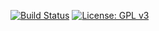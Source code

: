 [![Build Status](https://travis-ci.org/forwardloop/highrung-play.svg)](https://travis-ci.org/forwardloop/highrung-play)
[![License: GPL v3](https://img.shields.io/badge/license-GPL%20v3-blue.svg)](https://www.gnu.org/licenses/gpl-3.0)

